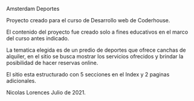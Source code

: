 Amsterdam Deportes

Proyecto creado para el curso de Desarrollo web de Coderhouse.

El contenido del proyecto fue creado solo a fines educativos en el marco del curso antes indicado.

La tematica elegida es de un predio de deportes que ofrece canchas de alquiler, en el sitio se busca mostrar los servicios ofrecidos y brindar la posibilidad de hacer reservas online.

El sitio esta estructurado con 5 secciones en el Index y 2 paginas adicionales. 

Nicolas Lorences
Julio de 2021.